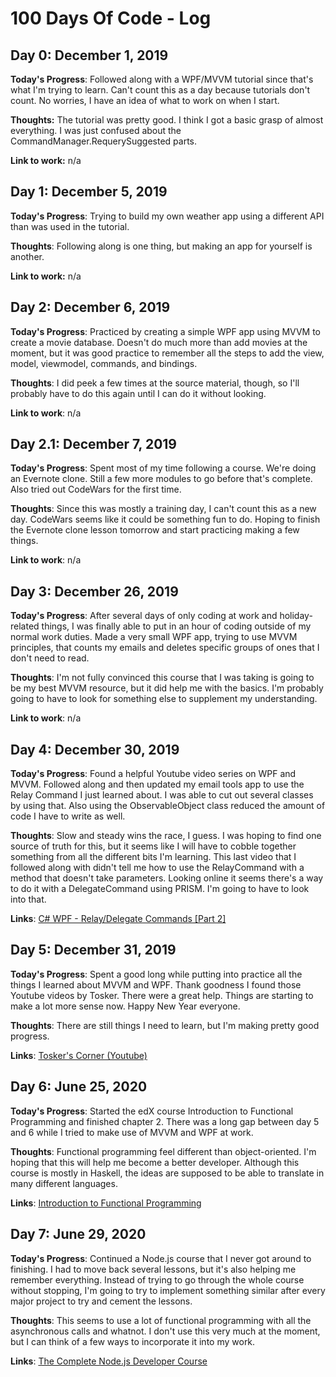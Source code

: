 # 100 Days Of Code - Log

## Day 0: December 1, 2019

**Today's Progress**: Followed along with a WPF/MVVM tutorial since that's what I'm trying to learn. Can't count this as a day because tutorials don't count. No worries, I have an idea of what to work on when I start.

**Thoughts:** The tutorial was pretty good. I think I got a basic grasp of almost everything. I was just confused about the CommandManager.RequerySuggested parts.

**Link to work:** n/a

## Day 1: December 5, 2019

**Today's Progress**: Trying to build my own weather app using a different API than was used in the tutorial.

**Thoughts**: Following along is one thing, but making an app for yourself is another.

**Link to work:** n/a

## Day 2: December 6, 2019

**Today's Progress**: Practiced by creating a simple WPF app using MVVM to create a movie database. Doesn't do much more than add movies at the moment, but it was good practice to remember all the steps to add the view, model, viewmodel, commands, and bindings.

**Thoughts**: I did peek a few times at the source material, though, so I'll probably have to do this again until I can do it without looking.

**Link to work**: n/a

## Day 2.1: December 7, 2019

**Today's Progress**: Spent most of my time following a course. We're doing an Evernote clone. Still a few more modules to go before that's complete. Also tried out CodeWars for the first time.

**Thoughts**: Since this was mostly a training day, I can't count this as a new day. CodeWars seems like it could be something fun to do. Hoping to finish the Evernote clone lesson tomorrow and start practicing making a few things.

**Link to work**: n/a

## Day 3: December 26, 2019

**Today's Progress**: After several days of only coding at work and holiday-related things, I was finally able to put in an hour of coding outside of my normal work duties. Made a very small WPF app, trying to use MVVM principles, that counts my emails and deletes specific groups of ones that I don't need to read.

**Thoughts**: I'm not fully convinced this course that I was taking is going to be my best MVVM resource, but it did help me with the basics. I'm probably going to have to look for something else to supplement my understanding.

**Link to work**: n/a

## Day 4: December 30, 2019

**Today's Progress**: Found a helpful Youtube video series on WPF and MVVM. Followed along and then updated my email tools app to use the Relay Command I just learned about. I was able to cut out several classes by using that. Also using the ObservableObject class reduced the amount of code I have to write as well.

**Thoughts**: Slow and steady wins the race, I guess. I was hoping to find one source of truth for this, but it seems like I will have to cobble together something from all the different bits I'm learning. This last video that I followed along with didn't tell me how to use the RelayCommand with a method that doesn't take parameters. Looking online it seems there's a way to do it with a DelegateCommand using PRISM. I'm going to have to look into that.

**Links**: [C# WPF - Relay/Delegate Commands [Part 2]](https://youtu.be/8WfD2cFRymM)

## Day 5: December 31, 2019

**Today's Progress**: Spent a good long while putting into practice all the things I learned about MVVM and WPF. Thank goodness I found those Youtube videos by Tosker. There were a great help. Things are starting to make a lot more sense now. Happy New Year everyone.

**Thoughts**: There are still things I need to learn, but I'm making pretty good progress.

**Links**: [Tosker's Corner (Youtube)](https://www.youtube.com/channel/UCXZWxO7EUC0ZSoeZIR2V9UQ/videos)

## Day 6: June 25, 2020

**Today's Progress**: Started the edX course Introduction to Functional Programming and finished chapter 2. There was a long gap between day 5 and 6 while I tried to make use of MVVM and WPF at work.

**Thoughts**: Functional programming feel different than object-oriented. I'm hoping that this will help me become a better developer. Although this course is mostly in Haskell, the ideas are supposed to be able to translate in many different languages.

**Links**: [Introduction to Functional Programming](https://courses.edx.org/courses/course-v1:DelftX+FP101x+3T2015/course/)

## Day 7: June 29, 2020

**Today's Progress**: Continued a Node.js course that I never got around to finishing. I had to move back several lessons, but it's also helping me remember everything. Instead of trying to go through the whole course without stopping, I'm going to try to implement something similar after every major project to try and cement the lessons.

**Thoughts**: This seems to use a lot of functional programming with all the asynchronous calls and whatnot. I don't use this very much at the moment, but I can think of a few ways to incorporate it into my work.

**Links**: [The Complete Node.js Developer Course](https://www.udemy.com/course/the-complete-nodejs-developer-course-2/)

<!--

### Day 1: June 27, Monday

**Today's Progress**: I've gone through many exercises on FreeCodeCamp.

**Thoughts** I've recently started coding, and it's a great feeling when I finally solve an algorithm challenge after a lot of attempts and hours spent.

**Link(s) to work**
1. [Find the Longest Word in a String](https://www.freecodecamp.com/challenges/find-the-longest-word-in-a-string)
2. [Title Case a Sentence](https://www.freecodecamp.com/challenges/title-case-a-sentence)
-->
